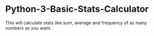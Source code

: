 # Python-3-Basic-Stats-Calculator
This will calculate stats like sum, average and frequency of as many numbers as you want.
